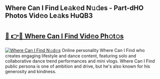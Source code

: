 ## Where Can I Find Le𝚊k𝚎d N𝚞𝚍es - Part-dHO Photos Vid𝚎o Le𝚊ks HuQB3

# <h2><a href="http://fbd04kt.evod.top/?m=Where+Can+I+Find">🔗 👉🔴 Where Can I Find Vid𝚎o Ph𝚘t𝚘s</a></h2>

[![Where Can I Find N𝚞d𝚎s](https://i.imgur.com/8V9OHl7.gif)](http://fbd04kt.evod.top/?m=Where+Can+I+Find)
Online personality Where Can I Find who creates engaging lifestyle and dance content, featuring solo and collaborative dance trend performances and mini vlogs. Where Can I Find public persona is one of ambition and drive, but he's also known for his generosity and kindness. 
